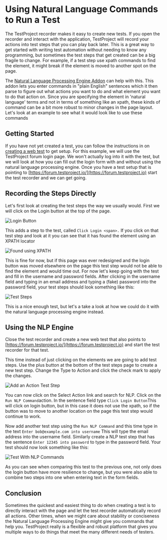 # Using Natural Language Commands to Run a Test

The TestProject recorder makes it easy to create new tests. If you open the recorder and interact with the application, TestProject will record your actions into test steps that you can play back later. This is a great way to get started with writing test automation without needing to know any programming, but sometimes the test steps that get created can be a big fragile to change. For example, if a test step use xpath commands to find the element, it might break if the element is moved to another spot on the page.&#x20;

The [Natural Language Processing Engine Addon](../../testproject-addons/available-addons/natural-language-processing-engine-addon.md) can help with this. This addon lets you enter commands in "plain English" sentences which it then parse to figure out what actions you want to do and what element you want to do that action on. Since you are specifying the element in 'natural language' terms and not in terms of something like an xpath, these kinds of command can be a bit more robust to minor changes in the page layout. Let's look at an example to see what it would look like to use these commands

## Getting Started

If you have not yet created a test, you can follow the instructions in on [creating a web test](../../using-the-smart-test-recorder/web-testing/creating-a-web-test-using-the-testproject-recorder.md) to get setup. For this example, we will use the TestProject forum login page. We won't actually log into it with the test, but we will look at how you can fill out the login form with and without using the natural language processing engine. Once you have a test setup that is pointing to [https://forum.testproject.io/](https://forum.testproject.io) start the test recorder and we can get going.

## Recording the Steps Directly

Let's first look at creating the test steps the way we usually would.  First we will click on the Login button at the top of the page.

![Login Button](<../../.gitbook/assets/image (206).png>)

This adds a step to the test, called `Click Login <span>.` If you click on that test step and look at it you can see that it has found the element using an XPATH locator

![Found using XPATH](<../../.gitbook/assets/image (180).png>)

This is fine for now, but if this page was ever redesigned and the login button was moved elsewhere on the page this test step would not be able to find the element and would time out. For now let's keep going with the test and fill in the username and password fields. After clicking in the username field and typing in an email address and typing a (fake) password into the password field, your test steps should look something like this:

![Test Steps](<../../.gitbook/assets/image (67).png>)

This is a nice enough test, but let's a take a look at how we could do it with the natural language processing engine instead.

## Using the NLP Engine

Close the test recorder and create a new web test that also points to [https://forum.testproject.io/](https://forum.testproject.io) and start the test recorder for that test.

This time instead of just clicking on the elements we are going to add test steps. Use the plus button at the bottom of the test steps page to create a new test step. Change the Type to Action and click the check mark to apply the changes.

![Add an Action Test Step](<../../.gitbook/assets/image (75).png>)

You can now click on the Select Action link and search for NLP. Click on the `Run NLP Command`action. In the sentence field type `Click Login Button`This will click on login button, but in this case it does not use the xpath, so if the button was to move to another location on the page this test step would continue to work.

Now add another test step using the `Run NLP Command` and this time type in the text `Enter bob@example.com into username` This will type the email address into the username field. Similarly create a NLP test step that  has the sentence `Enter 12345 into password` to type in the password field.  Your test should now look something like this:

![Test With NLP Commands](<../../.gitbook/assets/image (12).png>)

As you can see when comparing this test to the previous one, not only does the login button have more resilience to change, but you were also able to combine two steps into one when entering text in the form fields.&#x20;

## Conclusion

Sometimes the quickest and easiest thing to do when creating a test is to directly interact with the page and let the test recorder automatically record all actions. Other times, when we might care about stability or conciseness the Natural Language Processing Engine might give you commands that help you. TestProject really is a flexible and robust platform that gives you multiple ways to do things that meet the many different needs of testers.&#x20;
